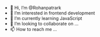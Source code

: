 - 👋 Hi, I’m @Rohanpatrark
- 👀 I’m interested in frontend development 
- 🌱 I’m currently learning JavaScript 
- 💞️ I’m looking to collaborate on ...
- 📫 How to reach me ...

<!---
Rohanpatrark/Rohanpatrark is a ✨ special ✨ repository because its `README.md` (this file) appears on your GitHub profile.
You can click the Preview link to take a look at your changes.
--->
